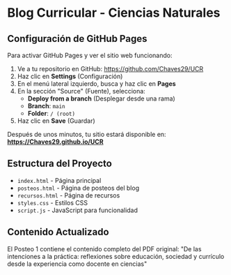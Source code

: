 # Blog Curricular - Ciencias Naturales

## Configuración de GitHub Pages

Para activar GitHub Pages y ver el sitio web funcionando:

1. Ve a tu repositorio en GitHub: https://github.com/Chaves29/UCR
2. Haz clic en **Settings** (Configuración)
3. En el menú lateral izquierdo, busca y haz clic en **Pages**
4. En la sección "Source" (Fuente), selecciona:
   - **Deploy from a branch** (Desplegar desde una rama)
   - **Branch**: `main`
   - **Folder**: `/ (root)`
5. Haz clic en **Save** (Guardar)

Después de unos minutos, tu sitio estará disponible en:
**https://Chaves29.github.io/UCR**

## Estructura del Proyecto

- `index.html` - Página principal
- `posteos.html` - Página de posteos del blog
- `recursos.html` - Página de recursos
- `styles.css` - Estilos CSS
- `script.js` - JavaScript para funcionalidad

## Contenido Actualizado

El Posteo 1 contiene el contenido completo del PDF original:
"De las intenciones a la práctica: reflexiones sobre educación, sociedad y currículo desde la experiencia como docente en ciencias"